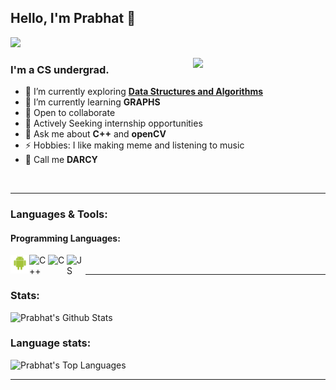 ## Hello, I'm Prabhat 👋
[<img src="https://komarev.com/ghpvc/?username=aviral10&label=Profile+Views&color=4287f5&style=flat" />](https://github.com/prabhatmalhan)

<img src="https://magiccopy.xyz/assets/images/hadder.gif" align="right"  width="42%"/>

### I'm a CS undergrad.

- 🔭 I’m currently exploring [**Data Structures and Algorithms**](https://github.com/prabhatmalhan/Algorithms)
- 🌱 I’m currently learning **GRAPHS**
- 👯 Open to collaborate 
- 💼 Actively Seeking internship opportunities
- 💬 Ask me about **C++** and **openCV**
- ⚡ Hobbies: I like making meme and listening to music
- 📢 Call me **DARCY**

<br/>

---
### Languages & Tools:

#### Programming Languages:

<img align="left" alt="Python" width="30px" src="https://github.com/devicons/devicon/blob/master/icons/android/android-original-wordmark.svg">

<img align="left" alt="C++" width="30px" src="https://www.freeiconspng.com/thumbs/c-logo-icon/c--logo-icon-0.png">

<img align="left" alt="C" width="30px" src="https://www.kindpng.com/picc/m/355-3559027_c-programming-language-logo-clipart-png-download-c.png">

<img align="left" alt="JS" width="30px" src="https://cdn.iconscout.com/icon/free/png-512/javascript-2038874-1720087.png">

<br/>


---
### Stats:
<!-- 
[![Aviral's github stats](https://github-readme-stats.vercel.app/api?username=aviral10&count_private=true&show_icons=true&theme=tokyonight&hide=contribs,prs&cache_second=10000)](https://github.com/aviral10)
-->
<img alt="Prabhat's Github Stats" src="https://github-readme-stats.vercel.app/api?username=prabhatmalhan&show_icons=true&count_private=true&theme=tokyonight" />



### Language stats:

<img alt="Prabhat's Top Languages" src="https://github-readme-stats.vercel.app/api/top-langs/?username=prabhatmalhan&layout=compact&theme=tokyonight&hide=javascript,Jupyter Notebook"/>

---
